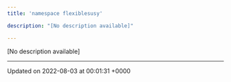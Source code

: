 ```yaml
---
title: 'namespace flexiblesusy'

description: "[No description available]"

---
```







[No description available]






-------------------------------

Updated on 2022-08-03 at 00:01:31 +0000